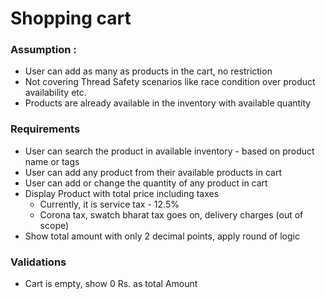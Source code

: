 # Shopping cart

### Assumption : 
- User can add as many as products in the cart, no restriction
- Not covering Thread Safety scenarios like race condition over product availability etc.
- Products are already available in the inventory with available quantity

### Requirements
* User can search the product in available inventory - based on product name or tags
* User can add any product from their available products in cart
* User can add or change the quantity of any product in cart
* Display Product with total price including taxes
    - Currently, it is service tax - 12.5%
    - Corona tax, swatch bharat tax goes on, delivery charges (out of scope)
* Show total amount with only 2 decimal points, apply round of logic

### Validations 
* Cart is empty, show 0 Rs. as total Amount
